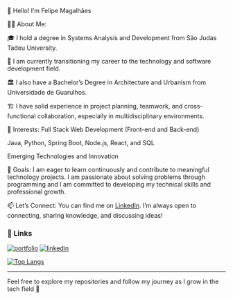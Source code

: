 👋 Hello! I’m Felipe Magalhães

👨‍💻 About Me:

🎓 I hold a degree in Systems Analysis and Development from São Judas Tadeu University.

🌱 I am currently transitioning my career to the technology and software development field.

🏛️ I also have a Bachelor’s Degree in Architecture and Urbanism from Universidade de Guarulhos.

🏗️ I have solid experience in project planning, teamwork, and cross-functional collaboration, especially in multidisciplinary environments.

🔭 Interests:
Full Stack Web Development (Front-end and Back-end)

Java, Python, Spring Boot, Node.js, React, and SQL

Emerging Technologies and Innovation

🌟 Goals:
I am eager to learn continuously and contribute to meaningful technology projects.
I am passionate about solving problems through programming and I am committed to developing my technical skills and professional growth.

📫 Let’s Connect:
You can find me on [LinkedIn](https://www.linkedin.com/in/felipe-magalhaes-arq/). I’m always open to connecting, sharing knowledge, and discussing ideas!

### 🔗 Links
[![portfolio](https://img.shields.io/badge/my_portfolio-000?style=for-the-badge&logo=ko-fi&logoColor=white)](https://keepo.io/felipe_magalhaes/)
[![linkedin](https://img.shields.io/badge/linkedin-0A66C2?style=for-the-badge&logo=linkedin&logoColor=white)](https://www.linkedin.com/in/felipe-magalhaes-arq/)

[![Top Langs](https://github-readme-stats.vercel.app/api/top-langs/?username=Felipe-Magalhaes-A-Carneiro&layout=donut-vertical)](https://github.com/Felipe-Magalhaes-A-Carneiro/github-readme-stats)

---
Feel free to explore my repositories and follow my journey as I grow in the tech field 🚀
